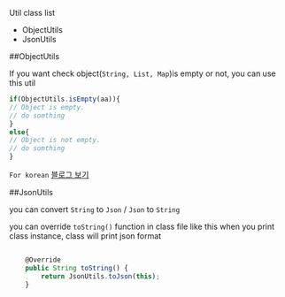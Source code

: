 Util class list
* ObjectUtils
* JsonUtils


##ObjectUtils

If you want check object(`String, List, Map`)is empty or not, you can use this util


```javascript
if(ObjectUtils.isEmpty(aa)){
// Object is empty.
// do somthing
}
else{
// Object is not empty.
// do somthing
}
```

`For korean` [블로그 보기](http://gun0912.tistory.com/1)




##JsonUtils

you can convert `String` to `Json` / `Json` to `String`


you can override `toString()` function in class file like this
when you print class instance, class will print json format
```javascript

	@Override
	public String toString() {
		return JsonUtils.toJson(this);
	}


```
